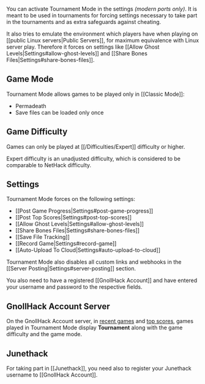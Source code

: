 You can activate Tournament Mode in the settings *(modern ports only)*. It is meant to be used in tournaments for forcing settings necessary to take part in the tournaments and as extra safeguards against cheating.

It also tries to emulate the environment which players have when playing on [[public Linux servers|Public Servers]], for maximum equivalence with Linux server play. Therefore it forces on settings like [[Allow Ghost Levels|Settings#allow-ghost-levels]] and [[Share Bones Files|Settings#share-bones-files]].

## Game Mode

Tournament Mode allows games to be played only in [[Classic Mode]]:

- Permadeath
- Save files can be loaded only once

## Game Difficulty

Games can only be played at [[/Difficulties/Expert]] difficulty or higher.

Expert difficulty is an unadjusted difficulty, which is considered to be comparable to NetHack difficulty.

## Settings

Tournament Mode forces on the following settings:

- [[Post Game Progress|Settings#post-game-progress]]
- [[Post Top Scores|Settings#post-top-scores]]
- [[Allow Ghost Levels|Settings#allow-ghost-levels]]
- [[Share Bones Files|Settings#share-bones-files]]
- [[Save File Tracking]]
- [[Record Game|Settings#record-game]]
- [[Auto-Upload To Cloud|Settings#auto-upload-to-cloud]]

Tournament Mode also disables all custom links and webhooks in the [[Server Posting|Settings#server-posting]] section.

You also need to have a registered [[GnollHack Account]] and have entered your username and password to the respective fields.

## GnollHack Account Server

On the GnollHack Account server, in [recent games](https://account.gnollhack.com/RecentGames) and [top scores](https://account.gnollhack.com/TopScores), games played in Tournament Mode display **Tournament** along with the game difficulty and the game mode.

## Junethack

For taking part in [[Junethack]], you need also to register your Junethack username to [[GnollHack Account]].
